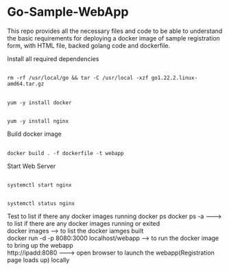 # Go-Sample-WebApp


This repo provides all the necessary files and code to be able to understand the basic requirements for deploying a docker image of sample registration form, with HTML file, backed golang code and dockerfile.

Install all required dependencies

##
    rm -rf /usr/local/go && tar -C /usr/local -xzf go1.22.2.linux-amd64.tar.gz  
##
    yum -y install docker  
##
    yum -y install nginx  


Build docker image  

##
    docker build . -f dockerfile -t webapp  


Start Web Server  
##
    systemctl start nginx  
##
    systemctl status nginx  


Test
to list if there any docker images running
docker ps 
docker ps -a ---> to list if there are any docker images running or exited  
docker images --> to list the docker iamges built  
docker run -d -p 8080:3000 localhost/webapp --> to run the docker image to bring up the webapp  
http://ipadd:8080 ---> open browser to launch the webapp(Registration page loads up) locally  

